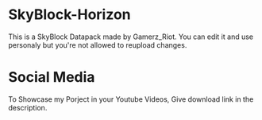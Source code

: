 # SkyBlock-Horizon
This is a SkyBlock Datapack made by Gamerz_Riot. You can edit it and use personaly but you're not allowed to reupload changes.

# Social Media
To Showcase my Porject in your Youtube Videos, Give download link in the description.
